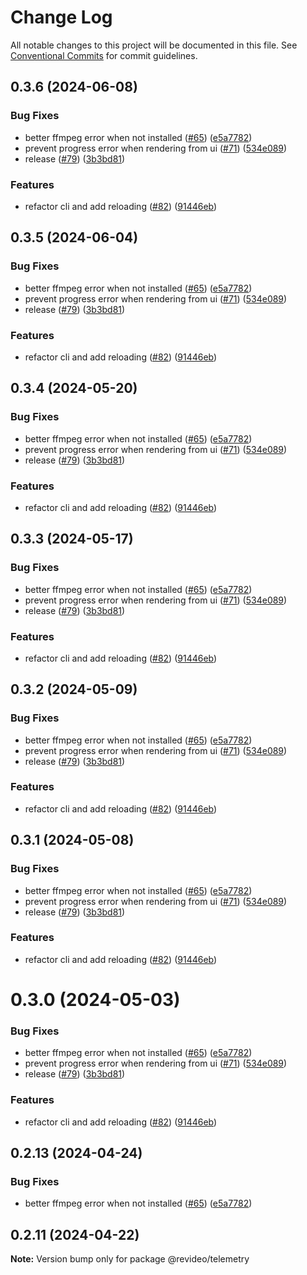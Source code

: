 # Change Log

All notable changes to this project will be documented in this file.
See [Conventional Commits](https://conventionalcommits.org) for commit guidelines.

## 0.3.6 (2024-06-08)


### Bug Fixes

* better ffmpeg error when not installed ([#65](https://github.com/havenhq/revideo/issues/65)) ([e5a7782](https://github.com/havenhq/revideo/commit/e5a77826676d6155fa8f772ec56d4aa09954e350))
* prevent progress error when rendering from ui ([#71](https://github.com/havenhq/revideo/issues/71)) ([534e089](https://github.com/havenhq/revideo/commit/534e089380857dbdcf29ab4a8cef231dbe269708))
* release ([#79](https://github.com/havenhq/revideo/issues/79)) ([3b3bd81](https://github.com/havenhq/revideo/commit/3b3bd811f9807bb1932dadedc2263eb571196ded))


### Features

* refactor cli and add reloading ([#82](https://github.com/havenhq/revideo/issues/82)) ([91446eb](https://github.com/havenhq/revideo/commit/91446eb76ad2f4b08c111aae61f6f87dd02d746c))





## 0.3.5 (2024-06-04)


### Bug Fixes

* better ffmpeg error when not installed ([#65](https://github.com/havenhq/revideo/issues/65)) ([e5a7782](https://github.com/havenhq/revideo/commit/e5a77826676d6155fa8f772ec56d4aa09954e350))
* prevent progress error when rendering from ui ([#71](https://github.com/havenhq/revideo/issues/71)) ([534e089](https://github.com/havenhq/revideo/commit/534e089380857dbdcf29ab4a8cef231dbe269708))
* release ([#79](https://github.com/havenhq/revideo/issues/79)) ([3b3bd81](https://github.com/havenhq/revideo/commit/3b3bd811f9807bb1932dadedc2263eb571196ded))


### Features

* refactor cli and add reloading ([#82](https://github.com/havenhq/revideo/issues/82)) ([91446eb](https://github.com/havenhq/revideo/commit/91446eb76ad2f4b08c111aae61f6f87dd02d746c))





## 0.3.4 (2024-05-20)


### Bug Fixes

* better ffmpeg error when not installed ([#65](https://github.com/havenhq/revideo/issues/65)) ([e5a7782](https://github.com/havenhq/revideo/commit/e5a77826676d6155fa8f772ec56d4aa09954e350))
* prevent progress error when rendering from ui ([#71](https://github.com/havenhq/revideo/issues/71)) ([534e089](https://github.com/havenhq/revideo/commit/534e089380857dbdcf29ab4a8cef231dbe269708))
* release ([#79](https://github.com/havenhq/revideo/issues/79)) ([3b3bd81](https://github.com/havenhq/revideo/commit/3b3bd811f9807bb1932dadedc2263eb571196ded))


### Features

* refactor cli and add reloading ([#82](https://github.com/havenhq/revideo/issues/82)) ([91446eb](https://github.com/havenhq/revideo/commit/91446eb76ad2f4b08c111aae61f6f87dd02d746c))





## 0.3.3 (2024-05-17)


### Bug Fixes

* better ffmpeg error when not installed ([#65](https://github.com/havenhq/revideo/issues/65)) ([e5a7782](https://github.com/havenhq/revideo/commit/e5a77826676d6155fa8f772ec56d4aa09954e350))
* prevent progress error when rendering from ui ([#71](https://github.com/havenhq/revideo/issues/71)) ([534e089](https://github.com/havenhq/revideo/commit/534e089380857dbdcf29ab4a8cef231dbe269708))
* release ([#79](https://github.com/havenhq/revideo/issues/79)) ([3b3bd81](https://github.com/havenhq/revideo/commit/3b3bd811f9807bb1932dadedc2263eb571196ded))


### Features

* refactor cli and add reloading ([#82](https://github.com/havenhq/revideo/issues/82)) ([91446eb](https://github.com/havenhq/revideo/commit/91446eb76ad2f4b08c111aae61f6f87dd02d746c))





## 0.3.2 (2024-05-09)


### Bug Fixes

* better ffmpeg error when not installed ([#65](https://github.com/havenhq/revideo/issues/65)) ([e5a7782](https://github.com/havenhq/revideo/commit/e5a77826676d6155fa8f772ec56d4aa09954e350))
* prevent progress error when rendering from ui ([#71](https://github.com/havenhq/revideo/issues/71)) ([534e089](https://github.com/havenhq/revideo/commit/534e089380857dbdcf29ab4a8cef231dbe269708))
* release ([#79](https://github.com/havenhq/revideo/issues/79)) ([3b3bd81](https://github.com/havenhq/revideo/commit/3b3bd811f9807bb1932dadedc2263eb571196ded))


### Features

* refactor cli and add reloading ([#82](https://github.com/havenhq/revideo/issues/82)) ([91446eb](https://github.com/havenhq/revideo/commit/91446eb76ad2f4b08c111aae61f6f87dd02d746c))





## 0.3.1 (2024-05-08)


### Bug Fixes

* better ffmpeg error when not installed ([#65](https://github.com/havenhq/revideo/issues/65)) ([e5a7782](https://github.com/havenhq/revideo/commit/e5a77826676d6155fa8f772ec56d4aa09954e350))
* prevent progress error when rendering from ui ([#71](https://github.com/havenhq/revideo/issues/71)) ([534e089](https://github.com/havenhq/revideo/commit/534e089380857dbdcf29ab4a8cef231dbe269708))
* release ([#79](https://github.com/havenhq/revideo/issues/79)) ([3b3bd81](https://github.com/havenhq/revideo/commit/3b3bd811f9807bb1932dadedc2263eb571196ded))


### Features

* refactor cli and add reloading ([#82](https://github.com/havenhq/revideo/issues/82)) ([91446eb](https://github.com/havenhq/revideo/commit/91446eb76ad2f4b08c111aae61f6f87dd02d746c))





# 0.3.0 (2024-05-03)


### Bug Fixes

* better ffmpeg error when not installed ([#65](https://github.com/havenhq/revideo/issues/65)) ([e5a7782](https://github.com/havenhq/revideo/commit/e5a77826676d6155fa8f772ec56d4aa09954e350))
* prevent progress error when rendering from ui ([#71](https://github.com/havenhq/revideo/issues/71)) ([534e089](https://github.com/havenhq/revideo/commit/534e089380857dbdcf29ab4a8cef231dbe269708))
* release ([#79](https://github.com/havenhq/revideo/issues/79)) ([3b3bd81](https://github.com/havenhq/revideo/commit/3b3bd811f9807bb1932dadedc2263eb571196ded))


### Features

* refactor cli and add reloading ([#82](https://github.com/havenhq/revideo/issues/82)) ([91446eb](https://github.com/havenhq/revideo/commit/91446eb76ad2f4b08c111aae61f6f87dd02d746c))





## 0.2.13 (2024-04-24)


### Bug Fixes

* better ffmpeg error when not installed ([#65](https://github.com/havenhq/revideo/issues/65)) ([e5a7782](https://github.com/havenhq/revideo/commit/e5a77826676d6155fa8f772ec56d4aa09954e350))





## 0.2.11 (2024-04-22)

**Note:** Version bump only for package @revideo/telemetry
